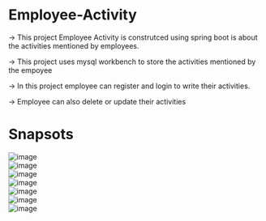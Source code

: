 # Employee-Activity
-> This project Employee Activity is construtced using spring boot is about the activities mentioned by employees.

-> This project uses mysql workbench to store the activities mentioned by the empoyee

-> In this project employee can register and login to write their activities.

-> Employee can also delete or update their activities


# Snapsots
![image](https://github.com/SuhasGurram2002/Employee-Activity/assets/96983887/b8e15001-d36d-424e-b9d7-9c9d5fe6b7cd)  
![image](https://github.com/SuhasGurram2002/Employee-Activity/assets/96983887/33269d4d-9193-4db0-b287-503f739b5579)  
![image](https://github.com/SuhasGurram2002/Employee-Activity/assets/96983887/01b8e199-4b4a-4151-8eff-401d92ee1a4e)  
![image](https://github.com/SuhasGurram2002/Employee-Activity/assets/96983887/2e89d800-59d6-4743-923a-b4c67bff4158)  
![image](https://github.com/SuhasGurram2002/Employee-Activity/assets/96983887/9f156e26-fe0f-4931-841f-58eff037798b)  
![image](https://github.com/SuhasGurram2002/Employee-Activity/assets/96983887/0c5a8ffc-4b03-4db0-b919-3b71b9bb7dbe)  
![image](https://github.com/SuhasGurram2002/Employee-Activity/assets/96983887/f0f8ef48-d4d2-4dab-a9cf-3ce9f8f8f6ec)  
